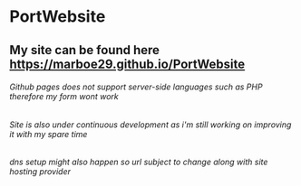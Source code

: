 # PortWebsite

## My site can be found here https://marboe29.github.io/PortWebsite

###### Github pages does not support server-side languages such as PHP therefore my form wont work
###### Site is also under continuous development as i'm still working on improving it with my spare time
###### dns setup might also happen so url subject to change along with site hosting provider
